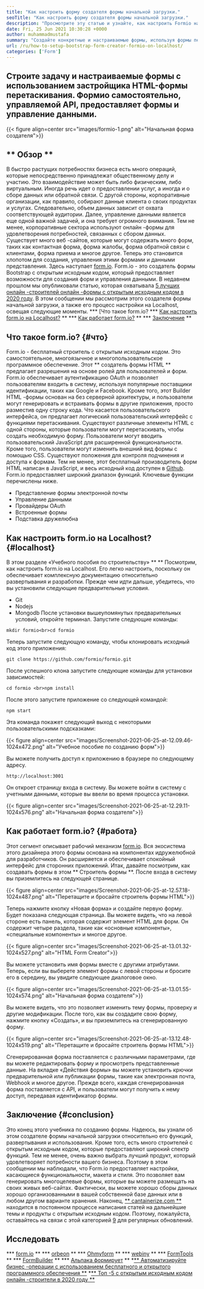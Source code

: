 ```yaml
---
title: "Как настроить форму создателя формы начальной загрузки." 
seoTitle: "Как настроить форму создателя формы начальной загрузки." 
description: "Просмотрите эту статью и узнайте, как настроить Formio на Localhost. Этот создатель формы начальной загрузки бесплатен, расширяется и предлагает сторонние интеграции." 
date: Fri, 25 Jun 2021 10:30:28 +0000
author: muhammadmustafa
summary: "Создайте конкретные и настраиваемые формы, используя формы перетаскивания HTML. Формио самостоятельно, управляемой API, предоставляет формы и управление данными." 
url: /ru/how-to-setup-bootstrap-form-creator-formio-on-localhost/
categories: ['Form']
---
```


## Строите задачу и настраиваемые формы с использованием застройщика HTML-формы перетаскивания. Формио самостоятельно, управляемой API, предоставляет формы и управление данными.

{{< figure align=center src="images/formio-1.png" alt="Начальная форма создателя">}}


## ** Обзор **
В быстро растущих потребностях бизнеса есть много операций, которые непосредственно принадлежат общественному делу и участию. Это взаимодействие может быть либо физическим, либо виртуальным. Иногда речь идет о предоставлении услуг, а иногда и о сборе данных или обратной связи. С другой стороны, корпоративные организации, как правило, собирают данные клиента о своих продуктах и ​​услугах. Следовательно, объем данных зависит от охвата соответствующей аудитории. Далее, управление данными является еще одной важной задачей, и она требует огромного внимания.
Тем не менее, корпоративные сектора используют онлайн -формы для удовлетворения потребностей, связанных с сбором данных. Существует много веб -сайтов, которые могут содержать много форм, таких как контактная форма, форма жалобы, форма обратной связи с клиентами, форма приема и многое другое. Теперь это становится хлопотом для создания, управления этими формами и данными представления. Здесь наступает [form.io][1]. Form.io - это создатель формы Bootstrap с открытым исходным кодом, который предоставляет возможности для создания форм и управления данными. В недавнем прошлом мы опубликовали статью, которая охватывала [5 лучших онлайн -строителей онлайн -формы с открытым исходным кодом в 2020 году][2]. В этом сообщении мы рассмотрим этого создателя формы начальной загрузки, а также его процесс настройки на Localhost, освещая следующие моменты.
  *** [Что такое form.io?
  *** [Как настроить form.io на Localhost?][4] **
  *** [Как работает form.io?][5] **
  *** [Заключение][6] **

## Что такое form.io? {#что}
Form.io - бесплатный строитель с открытым исходным кодом. Это самостоятельное, многоязычное и многопользовательское программное обеспечение. Этот ** создатель формы HTML ** предлагает разрешения на основе ролей для пользователей и форм. Form.io обеспечивает аутентификацию OAuth и позволяет пользователям входить в систему, используя популярные поставщики идентификации, таких как Google и Facebook. Кроме того, этот Builder HTML -формы основан на без серверной архитектуры, и пользователи могут генерировать и встраивать формы в другие приложения, просто разместив одну строку кода. Что касается пользовательского интерфейса, он предлагает логический пользовательский интерфейс с функциями перетаскивания. Существуют различные элементы HTML с одной стороны, которые пользователи могут перетаскивать, чтобы создать необходимую форму. Пользователи могут вводить пользовательский JavaScript для расширенной функциональности. Кроме того, пользователи могут изменить внешний вид формы с помощью CSS. Существуют положения для контроля подчинения и доступа к формам. Тем не менее, этот бесплатный производитель форм HTML написан в JavaScript, и весь исходный код доступен в [Github][7].
Form.io предоставляет широкий диапазон функций. Ключевые функции перечислены ниже.
  * Представление формы электронной почты
  * Управление данными
  * Провайдеры OAuth
  * Встроенные формы
  * Подставка дружелюбна

## Как настроить form.io на Localhost? {#localhost}
В этом разделе «Учебного пособия по строительству» ** ** Посмотрим, как настроить form.io на Localhost. Его легко настроить, поскольку он обеспечивает комплексную документацию относительно развертывания и разработки.
Прежде чем идти дальше, убедитесь, что вы установили следующие предварительные условия.
  * Git
  * Nodejs
  * Mongodb
После установки вышеупомянутых предварительных условий, откройте терминал. Запустите следующие команды:
```
mkdir formio<br>cd formio
```
Теперь запустите следующую команду, чтобы клонировать исходный код этого приложения:
```
git clone https://github.com/formio/formio.git
```
После успешного клона запустите следующие команды для установки зависимостей:
```
cd formio <br>npm install
```
После этого запустите приложение со следующей командой:
```
npm start 
```
Эта команда покажет следующий выход с некоторыми пользовательскими подсказками:

{{< figure align=center src="images/Screenshot-2021-06-25-at-12.09.46-1024x472.png" alt="Учебное пособие по созданию форм">}}

Вы можете получить доступ к приложению в браузере по следующему адресу.
```
http://localhost:3001 
```
Он откроет страницу входа в систему. Вы можете войти в систему с учетными данными, которые вы ввели во время процесса установки.

{{< figure align=center src="images/Screenshot-2021-06-25-at-12.29.11-1024x576.png" alt="Начальная форма создателя">}}


## Как работает form.io? {#работа}
Этот сегмент описывает рабочий механизм [form.io][1]. Вся экосистема этого дизайнера этого формы основана на компонентах и ​​дружелюбной для разработчиков. Он расширяется и обеспечивает спокойный интерфейс для сторонних приложений. Итак, давайте посмотрим, как создавать формы в этом ** Строитель формы **.
После входа в систему вы приземлитесь на следующей странице.

{{< figure align=center src="images/Screenshot-2021-06-25-at-12.57.18-1024x487.png" alt="Перетащите и бросайте строитель формы HTML">}}

Теперь нажмите кнопку «Новая форма» и создайте первую форму. Будет показана следующая страница. Вы можете видеть, что на левой стороне есть панель, которая содержит элемент HTML для форм. Он содержит четыре раздела, такие как «основные компоненты», «специальные компоненты» и многое другое.

{{< figure align=center src="images/Screenshot-2021-06-25-at-13.01.32-1024x527.png" alt="HTML Form Creator">}}

Вы можете установить имя формы вместе с другими атрибутами. Теперь, если вы выберете элемент формы с левой стороны и бросите его в середину, вы увидите следующее диалоговое окно.

{{< figure align=center src="images/Screenshot-2021-06-25-at-13.01.55-1024x574.png" alt="Начальная форма создателя">}}

Вы можете видеть, что это позволяет изменить тему формы, проверку и другие модификации. После того, как вы создадите свою форму, нажмите кнопку «Создать», и вы приземлитесь на сгенерированную форму.

{{< figure align=center src="images/Screenshot-2021-06-25-at-13.12.48-1024x519.png" alt="Перетащите и бросайте строитель формы HTML">}}

Сгенерированная форма поставляется с различными параметрами, где вы можете редактировать форму и просмотреть представленные данные. На вкладке «Действия формы» вы можете установить крючки предварительной или публикации формы, такие как электронная почта, Webhook и многое другое. Прежде всего, каждая сгенерированная форма поставляется с API, и пользователи могут получить к нему доступ, передавая идентификатор формы.

## Заключение {#conclusion}
Это конец этого учебника по созданию формы. Надеюсь, вы узнали об этом создателе формы начальной загрузки относительно его функций, развертывания и использования. Кроме того, есть много строителей с открытым исходным кодом, которые предоставляют широкий спектр функций. Тем не менее, очень важно выбрать лучший продукт, который удовлетворяет потребности вашего бизнеса. Поэтому в этом сообщении мы наблюдали, что Form.io предоставляет настройки, касающиеся функциональности, макета и стиля. Это позволяет вам генерировать многоцелевые формы, которые вы можете размещать на своих живых веб-сайтах. Фактически, вы можете хорошо сборы данных хорошо организованными в вашей собственной базе данных или в любом другом варианте хранения.
Наконец, [** cantainerize.com **][8] находится в постоянном процессе написания статей на дальнейшие темы и продукты с открытым исходным кодом. Поэтому, пожалуйста, оставайтесь на связи с этой категорией [9][9] для регулярных обновлений.

## Исследовать
  *** [form.io][1] **
  *** [orbeon][10] **
  *** [Ohmyform][11] **
  *** [webiny][12] **
  *** [FormTools][13] **
  *** [FormBuilder][14] **
  *** [Альпака формирует][15] **
  *[** Автоматизируйте бизнес -операции с использованием бесплатного и открытого программного обеспечения **][16]
  *[** Топ -5 с открытым исходным кодом онлайн -строители в 2020 году **][2]

  
[1]: https://products.containerize.com/form/formio/
[2]: https://blog.containerize.com/form/top-5-open-source-online-form-builders-in-year-2020/
[3]: #what
[4]: #localhost
[5]: #work
[6]: #Conclusion
[7]: https://github.com/formio/formio
[8]: https://www.containerize.com/
[9]: https://products.containerize.com/form/
[10]: https://products.containerize.com/form/orbeon/
[11]: https://products.containerize.com/form/ohmyform/
[12]: https://products.containerize.com/form/webiny/
[13]: https://products.containerize.com/form/formtools/
[14]: https://products.containerize.com/form/formbuilder/
[15]: https://products.containerize.com/form/alpaca/
[16]: https://blog.containerize.com/blogging/automate-business-operations-using-open-source-software/
